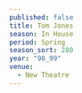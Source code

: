 ```yaml
---
published: false
title: Tom Jones
season: In House
period: Spring
season_sort: 280
year: "98_99"
venue:
  - New Theatre
---
```




